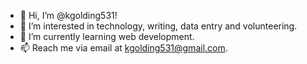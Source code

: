 - 👋 Hi, I’m @kgolding531!
- 👀 I’m interested in technology, writing, data entry and volunteering.
- 🌱 I’m currently learning web development.
- 📫 Reach me via email at kgolding531@gmail.com.

<!---
kgolding531/kgolding531 is a ✨ special ✨ repository because its `README.md` (this file) appears on your GitHub profile.
You can click the Preview link to take a look at your changes.
--->
